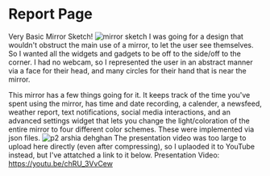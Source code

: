 # Report Page

Very Basic Mirror Sketch!
![mirror sketch](https://user-images.githubusercontent.com/98411979/201949263-dbfde84f-8d25-42a7-a726-ed3e671b2fb0.png)
I was going for a design that wouldn't obstruct the main use of a mirror, to let the user see themselves. So I wanted all the widgets and gadgets to be off to the side/off to the corner.
I had no webcam, so I represented the user in an abstract manner via a face for their head, and many circles for their hand that is near the mirror.


This mirror has a few things going for it. It keeps track of the time you've spent using the mirror, has time and date recording, a calender, a newsfeed, weather report, text notifications, social media interactions, and an advanced settings widget that lets you change the light/coloration of the entire mirror to four different color schemes. These were implemented via json files.
![p2 arshia dehghan](https://user-images.githubusercontent.com/98411979/201951781-f00f5aaf-0c6d-4137-a8d0-52b7a9fbb29d.gif)
The presentation video was too large to upload here directly (even after compressing), so I uplaoded it to YouTube instead, but I've attatched a link to it below.
Presentation Video: https://youtu.be/chRU_3VvCew
